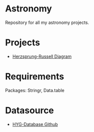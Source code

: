 # Astronomy

Repository for all my astronomy projects.

# Projects
- [Herzsprung-Russell Diagram](herzsprung_russell.md)

# Requirements
Packages: Stringr, Data.table

# Datasource
- [HYG-Database Github](https://github.com/astronexus/HYG-Database)
